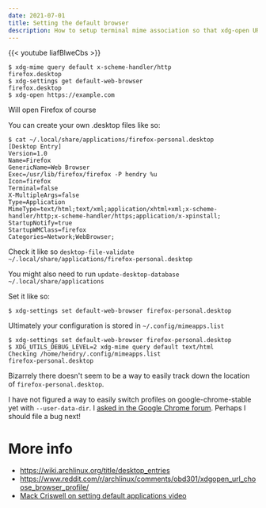 ```yaml
---
date: 2021-07-01
title: Setting the default browser
description: How to setup terminal mime association so that xdg-open URL opens the right browser profile
---
```


{{< youtube IiafBlweCbs >}}

	$ xdg-mime query default x-scheme-handler/http
	firefox.desktop
	$ xdg-settings get default-web-browser
	firefox.desktop
	$ xdg-open https://example.com

Will open Firefox of course

You can create your own .desktop files like so:

	$ cat ~/.local/share/applications/firefox-personal.desktop
	[Desktop Entry]
	Version=1.0
	Name=Firefox
	GenericName=Web Browser
	Exec=/usr/lib/firefox/firefox -P hendry %u
	Icon=firefox
	Terminal=false
	X-MultipleArgs=false
	Type=Application
	MimeType=text/html;text/xml;application/xhtml+xml;x-scheme-handler/http;x-scheme-handler/https;application/x-xpinstall;
	StartupNotify=true
	StartupWMClass=firefox
	Categories=Network;WebBrowser;

Check it like so `desktop-file-validate ~/.local/share/applications/firefox-personal.desktop`

You might also need to run `update-desktop-database ~/.local/share/applications`

Set it like so:

	$ xdg-settings set default-web-browser firefox-personal.desktop

Ultimately your configuration is stored in `~/.config/mimeapps.list`

	$ xdg-settings set default-web-browser firefox-personal.desktop
	$ XDG_UTILS_DEBUG_LEVEL=2 xdg-mime query default text/html
	Checking /home/hendry/.config/mimeapps.list
	firefox-personal.desktop

Bizarrely there doesn't seem to be a way to easily track down the location of `firefox-personal.desktop`.

I have not figured a way to easily switch profiles on google-chrome-stable yet with `--user-data-dir`. I [asked in the Google Chrome forum](https://support.google.com/chrome/thread/115710399/how-do-i-choose-a-specific-profile-from-the-cli?hl=en). Perhaps I should file a bug next!

# More info

* https://wiki.archlinux.org/title/desktop_entries
* https://www.reddit.com/r/archlinux/comments/obd301/xdgopen_url_choose_browser_profile/
* [Mack Criswell on setting default applications video](https://www.youtube.com/watch?v=VOR1sZ58HzY)
